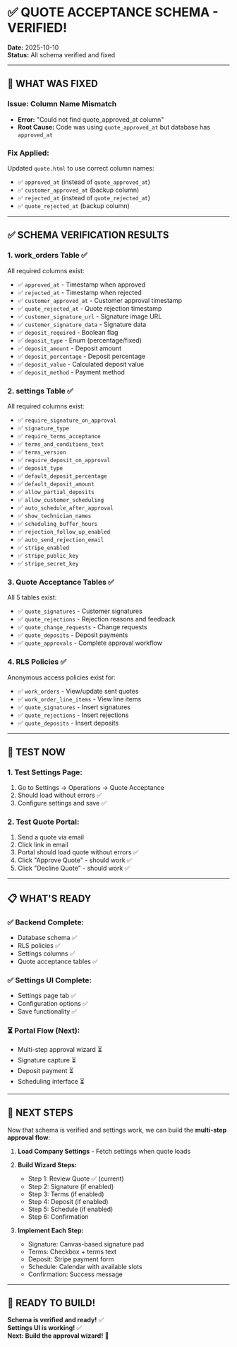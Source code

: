 # ✅ QUOTE ACCEPTANCE SCHEMA - VERIFIED!

**Date:** 2025-10-10  
**Status:** All schema verified and fixed  

---

## 🔧 WHAT WAS FIXED

### **Issue:** Column Name Mismatch
- **Error:** "Could not find quote_approved_at column"
- **Root Cause:** Code was using `quote_approved_at` but database has `approved_at`

### **Fix Applied:**
Updated `quote.html` to use correct column names:
- ✅ `approved_at` (instead of `quote_approved_at`)
- ✅ `customer_approved_at` (backup column)
- ✅ `rejected_at` (instead of `quote_rejected_at`)
- ✅ `quote_rejected_at` (backup column)

---

## ✅ SCHEMA VERIFICATION RESULTS

### **1. work_orders Table** ✅
All required columns exist:
- ✅ `approved_at` - Timestamp when approved
- ✅ `rejected_at` - Timestamp when rejected
- ✅ `customer_approved_at` - Customer approval timestamp
- ✅ `quote_rejected_at` - Quote rejection timestamp
- ✅ `customer_signature_url` - Signature image URL
- ✅ `customer_signature_data` - Signature data
- ✅ `deposit_required` - Boolean flag
- ✅ `deposit_type` - Enum (percentage/fixed)
- ✅ `deposit_amount` - Deposit amount
- ✅ `deposit_percentage` - Deposit percentage
- ✅ `deposit_value` - Calculated deposit value
- ✅ `deposit_method` - Payment method

### **2. settings Table** ✅
All required columns exist:
- ✅ `require_signature_on_approval`
- ✅ `signature_type`
- ✅ `require_terms_acceptance`
- ✅ `terms_and_conditions_text`
- ✅ `terms_version`
- ✅ `require_deposit_on_approval`
- ✅ `deposit_type`
- ✅ `default_deposit_percentage`
- ✅ `default_deposit_amount`
- ✅ `allow_partial_deposits`
- ✅ `allow_customer_scheduling`
- ✅ `auto_schedule_after_approval`
- ✅ `show_technician_names`
- ✅ `scheduling_buffer_hours`
- ✅ `rejection_follow_up_enabled`
- ✅ `auto_send_rejection_email`
- ✅ `stripe_enabled`
- ✅ `stripe_public_key`
- ✅ `stripe_secret_key`

### **3. Quote Acceptance Tables** ✅
All 5 tables exist:
- ✅ `quote_signatures` - Customer signatures
- ✅ `quote_rejections` - Rejection reasons and feedback
- ✅ `quote_change_requests` - Change requests
- ✅ `quote_deposits` - Deposit payments
- ✅ `quote_approvals` - Complete approval workflow

### **4. RLS Policies** ✅
Anonymous access policies exist for:
- ✅ `work_orders` - View/update sent quotes
- ✅ `work_order_line_items` - View line items
- ✅ `quote_signatures` - Insert signatures
- ✅ `quote_rejections` - Insert rejections
- ✅ `quote_deposits` - Insert deposits

---

## 🧪 TEST NOW

### **1. Test Settings Page:**
1. Go to Settings → Operations → Quote Acceptance
2. Should load without errors ✅
3. Configure settings and save ✅

### **2. Test Quote Portal:**
1. Send a quote via email
2. Click link in email
3. Portal should load quote without errors ✅
4. Click "Approve Quote" - should work ✅
5. Click "Decline Quote" - should work ✅

---

## 📋 WHAT'S READY

### ✅ **Backend Complete:**
- Database schema ✅
- RLS policies ✅
- Settings columns ✅
- Quote acceptance tables ✅

### ✅ **Settings UI Complete:**
- Settings page tab ✅
- Configuration options ✅
- Save functionality ✅

### ⏳ **Portal Flow (Next):**
- Multi-step approval wizard ⏳
- Signature capture ⏳
- Deposit payment ⏳
- Scheduling interface ⏳

---

## 🎯 NEXT STEPS

Now that schema is verified and settings work, we can build the **multi-step approval flow**:

1. **Load Company Settings** - Fetch settings when quote loads
2. **Build Wizard Steps:**
   - Step 1: Review Quote ✅ (current)
   - Step 2: Signature (if enabled)
   - Step 3: Terms (if enabled)
   - Step 4: Deposit (if enabled)
   - Step 5: Schedule (if enabled)
   - Step 6: Confirmation

3. **Implement Each Step:**
   - Signature: Canvas-based signature pad
   - Terms: Checkbox + terms text
   - Deposit: Stripe payment form
   - Schedule: Calendar with available slots
   - Confirmation: Success message

---

## 🚀 READY TO BUILD!

**Schema is verified and ready!** ✅  
**Settings UI is working!** ✅  
**Next: Build the approval wizard!** 🎯


